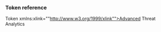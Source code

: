 ### Token reference
Token xmlns:xlink=""http://www.w3.org/1999/xlink"">Advanced Threat Analytics </Token>
